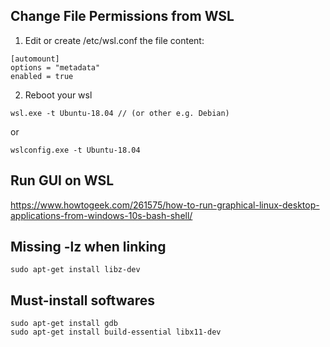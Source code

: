 ## Change File Permissions from WSL
1. Edit or create /etc/wsl.conf
the file content:
```
[automount]
options = "metadata"
enabled = true
```

2. Reboot your wsl
```
wsl.exe -t Ubuntu-18.04 // (or other e.g. Debian)
```
or 
```
wslconfig.exe -t Ubuntu-18.04
```

## Run GUI on WSL
https://www.howtogeek.com/261575/how-to-run-graphical-linux-desktop-applications-from-windows-10s-bash-shell/

## Missing -lz when linking
```
sudo apt-get install libz-dev
```

## Must-install softwares
```
sudo apt-get install gdb
sudo apt-get install build-essential libx11-dev
```
